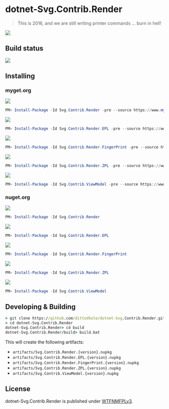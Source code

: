 # dotnet-Svg.Contrib.Render
> This is 2016, and we are still writing printer commands ... burn in hell!

![](https://media.giphy.com/media/gCHHJZGvOtstO/giphy.gif)

## Build status

[![](https://img.shields.io/appveyor/ci/dittodhole/dotnet-svg-contrib-render.svg)](https://ci.appveyor.com/project/dittodhole/dotnet-svg-contrib-render)

## Installing

### myget.org

[![](https://img.shields.io/myget/dittodhole/vpre/Svg.Contrib.Render.svg)](https://www.myget.org/feed/dittodhole/package/nuget/Svg.Contrib.Render)

```powershell
PM> Install-Package -Id Svg.Contrib.Render -pre --source https://www.myget.org/F/dittodhole/api/v2
```

[![](https://img.shields.io/myget/dittodhole/vpre/Svg.Contrib.Render.EPL.svg)](https://www.myget.org/feed/dittodhole/package/nuget/Svg.Contrib.Render.EPL)

```powershell
PM> Install-Package -Id Svg.Contrib.Render.EPL -pre --source https://www.myget.org/F/dittodhole/api/v2
```

[![](https://img.shields.io/myget/dittodhole/vpre/Svg.Contrib.Render.FingerPrint.svg)](https://www.myget.org/feed/dittodhole/package/nuget/Svg.Contrib.Render.FingerPrint)

```powershell
PM> Install-Package -Id Svg.Contrib.Render.FingerPrint -pre --source https://www.myget.org/F/dittodhole/api/v2
```

[![](https://img.shields.io/myget/dittodhole/vpre/Svg.Contrib.Render.ZPL.svg)](https://www.myget.org/feed/dittodhole/package/nuget/Svg.Contrib.Render.ZPL)

```powershell
PM> Install-Package -Id Svg.Contrib.Render.ZPL -pre --source https://www.myget.org/F/dittodhole/api/v2
```

[![](https://img.shields.io/myget/dittodhole/vpre/Svg.Contrib.ViewModel.svg)](https://www.myget.org/feed/dittodhole/package/nuget/Svg.Contrib.ViewModel)

```powershell
PM> Install-Package -Id Svg.Contrib.ViewModel -pre --source https://www.myget.org/F/dittodhole/api/v2
```

### nuget.org

[![](https://img.shields.io/nuget/v/Svg.Contrib.Render.svg)](https://www.nuget.org/packages/Svg.Contrib.Render)

```powershell
PM> Install-Package -Id Svg.Contrib.Render
```

[![](https://img.shields.io/nuget/v/Svg.Contrib.Render.EPL.svg)](https://www.nuget.org/packages/Svg.Contrib.Render.EPL)

```powershell
PM> Install-Package -Id Svg.Contrib.Render.EPL
```

[![](https://img.shields.io/nuget/v/Svg.Contrib.Render.FingerPrint.svg)](https://www.nuget.org/packages/Svg.Contrib.Render.FingerPrint)

```powershell
PM> Install-Package -Id Svg.Contrib.Render.FingerPrint
```

[![](https://img.shields.io/nuget/v/Svg.Contrib.Render.ZPL.svg)](https://www.nuget.org/packages/Svg.Contrib.Render.ZPL)

```powershell
PM> Install-Package -Id Svg.Contrib.Render.ZPL
```

[![](https://img.shields.io/nuget/v/Svg.Contrib.ViewModel.svg)](https://www.nuget.org/packages/Svg.Contrib.ViewModel)

```powershell
PM> Install-Package -Id Svg.Contrib.ViewModel
```

## Developing & Building

```cmd
> git clone https://github.com/dittodhole/dotnet-Svg.Contrib.Render.git
> cd dotnet-Svg.Contrib.Render
dotnet-Svg.Contrib.Render> cd build
dotnet-Svg.Contrib.Render/build> build.bat
```

This will create the following artifacts:

- `artifacts/Svg.Contrib.Render.{version}.nupkg`
- `artifacts/Svg.Contrib.Render.EPL.{version}.nupkg`
- `artifacts/Svg.Contrib.Render.FingerPrint.{version}.nupkg`
- `artifacts/Svg.Contrib.Render.ZPL.{version}.nupkg`
- `artifacts/Svg.Contrib.ViewModel.{version}.nupkg`

## License

dotnet-Svg.Contrib.Render is published under [WTFNMFPLv3](https://github.com/dittodhole/WTFNMFPLv3).

